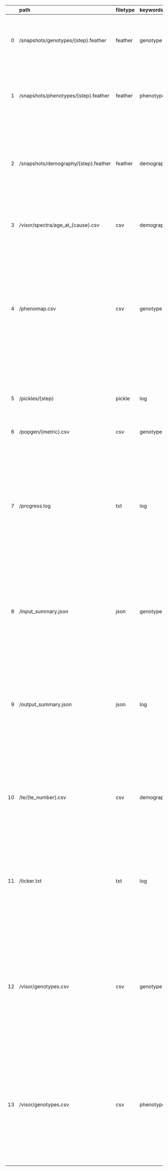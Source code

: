 |    | path                                 | filetype   | keywords   | description                                                                                                                                                                                                                      | structure                                                                                                                                                                                       |
|---:|:-------------------------------------|:-----------|:-----------|:---------------------------------------------------------------------------------------------------------------------------------------------------------------------------------------------------------------------------------|:------------------------------------------------------------------------------------------------------------------------------------------------------------------------------------------------|
|  0 | /snapshots/genotypes/{step}.feather  | feather    | genotype   | A snapshot of complete binary genomes of all individuals at a certain simulation step.                                                                                                                                           | A bool matrix                                                                                                                                                                                   |
|  1 | /snapshots/phenotypes/{step}.feather | feather    | phenotype  | A snapshot of complete intrinsic phenotypes of all individuals at a certain simulation step.                                                                                                                                     | A float matrix                                                                                                                                                                                  |
|  2 | /snapshots/demography/{step}.feather | feather    | demography | A recording of life history metrics (age, number of births given, step at which born, current size, sex) of all individuals until a certain simulation step.                                                                     | A matrix of ints and floats                                                                                                                                                                     |
|  3 | /visor/spectra/age_at_{cause}.csv    | csv        | demography | Total number of deaths by age and cause of death, within a simulation interval.                                                                                                                                                  | An int matrix.                                                                                                                                                                                  |
|  4 | /phenomap.csv                        | csv        | genotype   | A static list of phenotypic effects of each genomic site.                                                                                                                                                                        | A table with four columns: effector site index, affected trait, affected age, effect magnitude. Each row represents an effect of a single site on a specific trait expressed at a specific age. |
|  5 | /pickles/{step}                      | pickle     | log        | A file that records the Population class instance which can be used to seed a future simulation.                                                                                                                                 | Binary python file.                                                                                                                                                                             |
|  6 | /popgen/{metric}.csv                 | csv        | genotype   | nan                                                                                                                                                                                                                              |                                                                                                                                                                                                 |
|  7 | /progress.log                        | txt        | log        | A table documenting the estimated time of simulation completion (ETA), time to run one million steps (t1M), time since simulation start (runtime), number of simulated steps per minute (stg/min) and population size (popsize). | A str table with custom separator (` | `).                                                                                                                                                      |
|  8 | /input_summary.json                  | json       | genotype   | A json dictionary documenting a number of simulation traits at the start of the simulation; e.g. random seed, time at start.                                                                                                     | A json dictionary.                                                                                                                                                                              |
|  9 | /output_summary.json                 | json       | log        | A json dictionary documenting a number of simulation traits at the end of the simulation; e.g. extinction status, random seed, time at start, total runtime, median memory use, total storage use.                               | A json dictionary.                                                                                                                                                                              |
| 10 | /te/{te_number}.csv                  | csv        | demography | Data for survival analysis; time until event (age at death or current viable age) and the event type (1 if death, 0 if still alive).                                                                                             | An int matrix.                                                                                                                                                                                  |
| 11 | /ticker.txt                          | txt        | log        | A live file useful for determining whether the simulation is still running. It gets updated every TICKER_RATE seconds; if it is not updated, the simulation is not running.                                                      | A txt file with datetime stamp (%Y-%m-%d %H:%M:%S) in one line)                                                                                                                                 |
| 12 | /visor/genotypes.csv                 | csv        | genotype   | A table of allele frequencies (frequency of 1's in the population for each site) across simulation intervals. Columns are sites, rows are simulation intervals (spanning VISOR_RATE steps).                                      | A float matrix.                                                                                                                                                                                 |
| 13 | /visor/genotypes.csv                 | csv        | phenotype  | A table of median intrinsic phenotypes (median phenotype rate for each trait at each age) across simulation intervals. Columns are traits, rows are simulation intervals (spanning VISOR_RATE steps).                            | A float matrix                                                                                                                                                                                  |